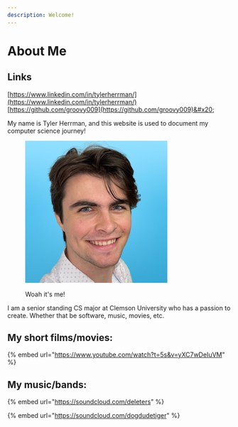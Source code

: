 ```yaml
---
description: Welcome!
---
```


# About Me

## Links

[https://www.linkedin.com/in/tylerherrman/](https://www.linkedin.com/in/tylerherrman/) [https://github.com/groovy009](https://github.com/groovy009)&#x20;

My name is Tyler Herrman, and this website is used to document my computer science journey!&#x20;

<figure><img src=".gitbook/assets/IMG_3162 (3).PNG" alt=""><figcaption><p>Woah it's me!</p></figcaption></figure>

I am a senior standing CS major at Clemson University who has a passion to create. Whether that be software, music, movies, etc.

## My short films/movies:

{% embed url="https://www.youtube.com/watch?t=5s&v=yXC7wDeIuVM" %}

## My music/bands:

{% embed url="https://soundcloud.com/deleters" %}

{% embed url="https://soundcloud.com/dogdudetiger" %}
